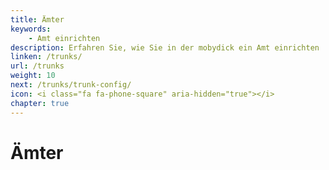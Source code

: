 ```yaml
---
title: Ämter
keywords:
    - Amt einrichten
description: Erfahren Sie, wie Sie in der mobydick ein Amt einrichten
linken: /trunks/
url: /trunks
weight: 10
next: /trunks/trunk-config/
icon: <i class="fa fa-phone-square" aria-hidden="true"></i>
chapter: true
---
```



# Ämter
